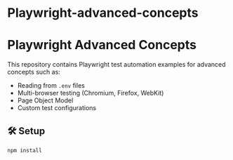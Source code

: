 # Playwright-advanced-concepts
# Playwright Advanced Concepts

This repository contains Playwright test automation examples for advanced concepts such as:

- Reading from `.env` files
- Multi-browser testing (Chromium, Firefox, WebKit)
- Page Object Model
- Custom test configurations

## 🛠 Setup

```bash
npm install
